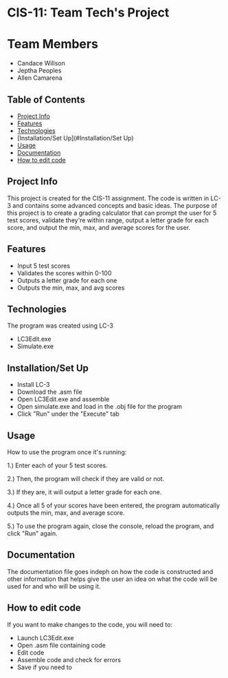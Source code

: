 # CIS-11: Team Tech's Project
# Team Members
* Candace Willson
* Jeptha Peoples
* Allen Camarena
## Table of Contents
* [Project Info](#ProjectInfo)
* [Features](#Features)
* [Technologies](#Technologies)
* [Installation/Set Up](#Installation/Set Up)
* [Usage](#Usage)
* [Documentation](#Ducumentation)
* [How to edit code](Howtoeditcode)

## Project Info
This project is created for the CIS-11 assignment. The code is written in LC-3 and contains some advanced concepts and basic ideas. The purpose of this project is to create a grading calculator that can prompt the user for 5 test scores, validate they're within range, output a letter grade for each score, and output the min, max, and average scores for the user.

## Features
* Input 5 test scores
* Validates the scores within 0-100
* Outputs a letter grade for each one
* Outputs the min, max, and avg scores
  
## Technologies
The program was created using LC-3
* LC3Edit.exe
* Simulate.exe

## Installation/Set Up
* Install LC-3
* Download the .asm file
* Open LC3Edit.exe and assemble
* Open simulate.exe and load in the .obj file for the program
* Click "Run" under the "Execute" tab

## Usage
How to use the program once it's running:

1.) Enter each of your 5 test scores.

2.) Then, the program will check if they are valid or not.

3.) If they are, it will output a letter grade for each one.

4.) Once all 5 of your scores have been entered, the program automatically outputs the min, max, and average score.

5.) To use the program again, close the console, reload the program, and click "Run" again.

## Documentation
The documentation file goes indeph on how the code is constructed and other information that helps give the user an idea on what the code will be used for and who will be using it.

## How to edit code
If you want to make changes to the code, you will need to:
* Launch LC3Edit.exe
* Open .asm file containing code
* Edit code
* Assemble code and check for errors
* Save if you need to
